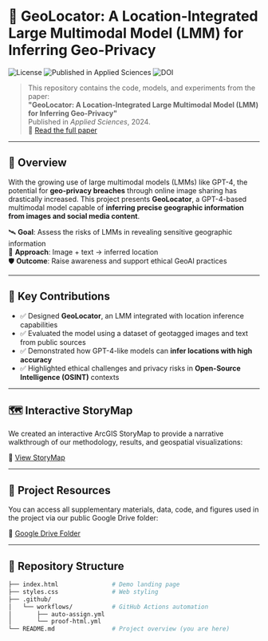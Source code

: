 # 🔐 GeoLocator: A Location-Integrated Large Multimodal Model (LMM) for Inferring Geo-Privacy

![License](https://img.shields.io/badge/license-MIT-blue.svg)
![Published in Applied Sciences](https://img.shields.io/badge/Journal-Applied%20Sciences-green)
![DOI](https://img.shields.io/badge/DOI-10.3390%2Fapp14167091-blue)

> This repository contains the code, models, and experiments from the paper:  
> **"GeoLocator: A Location-Integrated Large Multimodal Model (LMM) for Inferring Geo-Privacy"**  
> Published in *Applied Sciences*, 2024.  
> 📄 [Read the full paper](https://doi.org/10.3390/app14167091)

---

## 🧠 Overview

With the growing use of large multimodal models (LMMs) like GPT-4, the potential for **geo-privacy breaches** through online image sharing has drastically increased. This project presents **GeoLocator**, a GPT-4-based multimodal model capable of **inferring precise geographic information from images and social media content**.

🛰️ **Goal**: Assess the risks of LMMs in revealing sensitive geographic information  
🔎 **Approach**: Image + text → inferred location  
🛡️ **Outcome**: Raise awareness and support ethical GeoAI practices

---

## 📌 Key Contributions

- ✅ Designed **GeoLocator**, an LMM integrated with location inference capabilities  
- ✅ Evaluated the model using a dataset of geotagged images and text from public sources  
- ✅ Demonstrated how GPT-4-like models can **infer locations with high accuracy**  
- ✅ Highlighted ethical challenges and privacy risks in **Open-Source Intelligence (OSINT)** contexts

---

## 🗺️ Interactive StoryMap

We created an interactive ArcGIS StoryMap to provide a narrative walkthrough of our methodology, results, and geospatial visualizations:

🔗 [View StoryMap](https://storymaps.arcgis.com/stories/a34ffb2aacf74afdb3881b77be65064a/)

---

## 📂 Project Resources

You can access all supplementary materials, data, code, and figures used in the project via our public Google Drive folder:

🔗 [Google Drive Folder](https://drive.google.com/drive/folders/1UtLnIxYT3iB7crGtuaz7iM1CCB0mgxyA?usp=drive_link)

---

## 📁 Repository Structure

```bash
├── index.html               # Demo landing page
├── styles.css               # Web styling
├── .github/
│   └── workflows/           # GitHub Actions automation
│       ├── auto-assign.yml
│       └── proof-html.yml
└── README.md                # Project overview (you are here)
